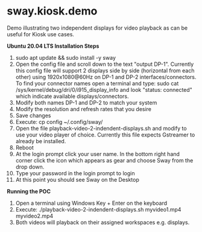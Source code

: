 # sway.kiosk.demo
Demo illustrating two independent displays for video playback as can be useful for Kiosk use cases.



**Ubuntu 20.04 LTS Installation Steps**

1. sudo apt update && sudo install -y sway
2. Open the config file and scroll down to the text "output DP-1".  Currently this config file will support 2 displays side by side (horizontal from each other) using 1920x1080@60Hz on DP-1 and DP-2 interfaces/connectors. To find your connector names open a terminal and type: sudo cat /sys/kernel/debug/dri/0/i915_display_info and look "status: connected" which indicate available displays/connectors.
3. Modify both names DP-1 and DP-2 to match your system 
4. Modify the resolution and refresh rates that you desire
5. Save changes
6. Execute: cp config ~/.config/sway/
7. Open the file playback-video-2-indendent-displays.sh and modify to use your video player of choice. Currently this file expects Gstreamer to already be installed.
8. Reboot
9. At the login prompt click your user name. In the bottom right hand corner click the icon which appears as gear and choose Sway from the drop down.
10. Type your password in the login prompt to login
11. At this point you should see Sway on the Desktop

**Running the POC**
1. Open a terminal using Windows Key + Enter on the keyboard
2. Execute: ./playback-video-2-indendent-displays.sh myvideo1.mp4 myvideo2.mp4
3. Both videos will playback on their assigned workspaces e.g. displays.
